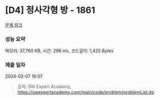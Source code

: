 # [D4] 정사각형 방 - 1861 

[문제 링크](https://swexpertacademy.com/main/code/problem/problemDetail.do?contestProbId=AV5LtJYKDzsDFAXc) 

### 성능 요약

메모리: 37,760 KB, 시간: 296 ms, 코드길이: 1,425 Bytes

### 제출 일자

2024-02-07 16:07



> 출처: SW Expert Academy, https://swexpertacademy.com/main/code/problem/problemList.do